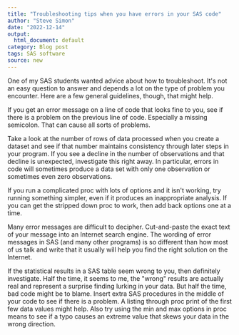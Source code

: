 ```yaml
---
title: "Troubleshooting tips when you have errors in your SAS code"
author: "Steve Simon"
date: "2022-12-14"
output:
  html_document: default
category: Blog post
tags: SAS software
source: new
---
```


One of my SAS students wanted advice about how to troubleshoot. It's not an easy question to answer and depends a lot on the type of problem you encounter. Here are a few general guidelines, though, that might help.

<!---more--->

If you get an error message on a line of code that looks fine to you, see if there is a problem on the previous line of code. Especially a missing semicolon. That can cause all sorts of problems.

Take a look at the number of rows of data processed when you create a dataset and see if that number maintains consistency through later steps in your program. If you see a decline in the number of observations and that decline is unexpected, investigate this right away. In particular, errors in code will sometimes produce a data set with only one observation or sometimes even zero observations.

If you run a complicated proc with lots of options and it isn't working, try running something simpler, even if it produces an inappropriate analysis. If you can get the stripped down proc to work, then add back options one at a time.

Many error messages are difficult to decipher. Cut-and-paste the exact text of your message into an Internet search engine. The wording of error messages in SAS (and many other programs) is so different than how most of us talk and write that it usually will help you find the right solution on the Internet.

If the statistical results in a SAS table seem wrong to you, then definitely investigate. Half the time, it seems to me, the "wrong" results are actually real and represent a surprise finding lurking in your data. But half the time, bad code might be to blame. Insert extra SAS procedures in the middle of your code to see if there is a problem. A listing through proc print of the first few data values might help. Also try using the min and max options in proc means to see if a typo causes an extreme value that skews your data in the wrong direction.
